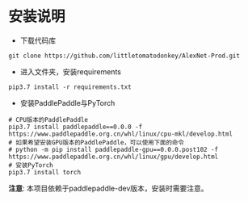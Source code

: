 # 安装说明

* 下载代码库

```shell
git clone https://github.com/littletomatodonkey/AlexNet-Prod.git
```

* 进入文件夹，安装requirements

```shell
pip3.7 install -r requirements.txt
```

* 安装PaddlePaddle与PyTorch

```shell
# CPU版本的PaddlePaddle
pip3.7 install paddlepaddle==0.0.0 -f https://www.paddlepaddle.org.cn/whl/linux/cpu-mkl/develop.html
# 如果希望安装GPU版本的PaddlePaddle，可以使用下面的命令
# python -m pip install paddlepaddle-gpu==0.0.0.post102 -f https://www.paddlepaddle.org.cn/whl/linux/gpu/develop.html
# 安装PyTorch
pip3.7 install torch
```

**注意**: 本项目依赖于paddlepaddle-dev版本，安装时需要注意。
